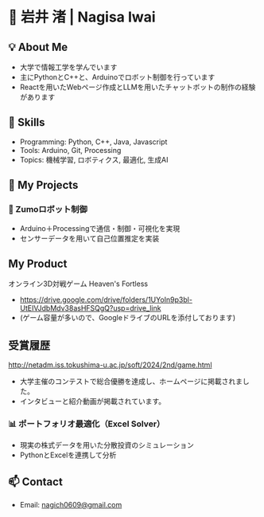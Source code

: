 # 👋 岩井 渚 | Nagisa Iwai

## 💡 About Me
- 大学で情報工学を学んでいます
- 主にPythonとC++と、Arduinoでロボット制御を行っています
- Reactを用いたWebページ作成とLLMを用いたチャットボットの制作の経験があります
  

## 🔧 Skills
- Programming: Python, C++, Java, Javascript
- Tools: Arduino, Git, Processing
- Topics: 機械学習, ロボティクス, 最適化, 生成AI

## 📁 My Projects
### 🤖 Zumoロボット制御
- Arduino＋Processingで通信・制御・可視化を実現
- センサーデータを用いて自己位置推定を実装

## My Product

オンライン3D対戦ゲーム Heaven's Fortless

- https://drive.google.com/drive/folders/1UYoIn9p3bl-UtEIVJdbMdv38asHFSQgQ?usp=drive_link
- (ゲーム容量が多いので、GoogleドライブのURLを添付しております)

## 受賞履歴
http://netadm.iss.tokushima-u.ac.jp/soft/2024/2nd/game.html

- 大学主催のコンテストで総合優勝を達成し、ホームページに掲載されました。
- インタビューと紹介動画が掲載されています。


### 📊 ポートフォリオ最適化（Excel Solver）
- 現実の株式データを用いた分散投資のシミュレーション
- PythonとExcelを連携して分析

## 📫 Contact
- Email: nagich0609@gmail.com
